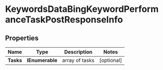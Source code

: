 # KeywordsDataBingKeywordPerformanceTaskPostResponseInfo


## Properties

| Name | Type | Description | Notes |
|------------ | ------------- | ------------- | -------------|
**Tasks** | **IEnumerable<KeywordsDataBingKeywordPerformanceTaskPostTaskInfo>** | array of tasks |[optional]|